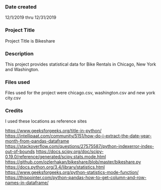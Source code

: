 ### Date created
12/1/2019 thru 12/31/2019

### Project Title
Project Title  is  Bikeshare

### Description
This project provides statistical data for Bike Rentals  in Chicago, New York and Washington.

### Files used
Files used for the project were  chicago.csv, washington.csv and new york city.csv

### Credits
I used these locations as reference sites

https://www.geeksforgeeks.org/title-in-python/
https://intellipaat.com/community/5151/how-do-i-extract-the-date-year-month-from-pandas-dataframe
https://stackoverflow.com/questions/27575587/python-indexerror-index-out-of-bounds
https://docs.scipy.org/doc/scipy-0.19.0/reference/generated/scipy.stats.mode.html
https://github.com/ozlerhakan/bikeshare/blob/master/bikeshare.py
https://docs.python.org/3.4/library/statistics.html
https://www.geeksforgeeks.org/python-statistics-mode-function/
https://thispointer.com/python-pandas-how-to-get-column-and-row-names-in-dataframe/
